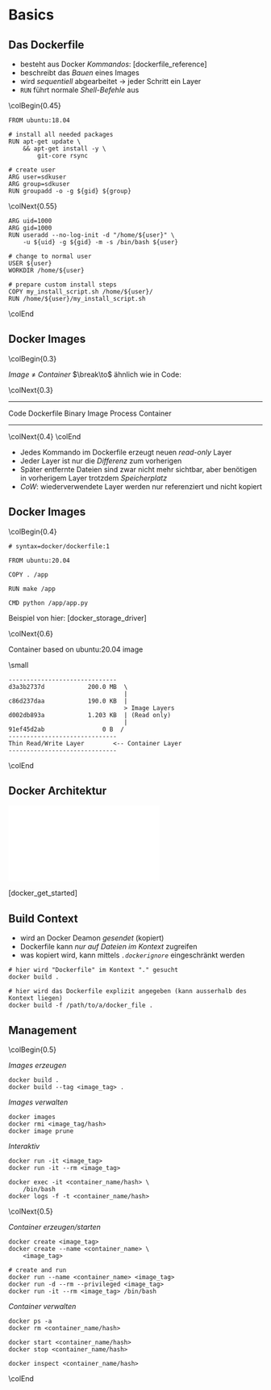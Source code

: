 Basics
======


Das Dockerfile
--------------

* besteht aus Docker *Kommandos*: [dockerfile_reference]
* beschreibt das *Bauen* eines Images
* wird *sequentiell* abgearbeitet $\to$ jeder Schritt ein Layer
* `RUN` führt normale *Shell-Befehle* aus

\colBegin{0.45}

~~~ {.dockerfile}
FROM ubuntu:18.04

# install all needed packages
RUN apt-get update \
    && apt-get install -y \
        git-core rsync

# create user
ARG user=sdkuser
ARG group=sdkuser
RUN groupadd -o -g ${gid} ${group}
~~~

\colNext{0.55}

~~~ {.dockerfile}
ARG uid=1000
ARG gid=1000
RUN useradd --no-log-init -d "/home/${user}" \
    -u ${uid} -g ${gid} -m -s /bin/bash ${user}

# change to normal user
USER ${user}
WORKDIR /home/${user}

# prepare custom install steps
COPY my_install_script.sh /home/${user}/
RUN /home/${user}/my_install_script.sh
~~~

\colEnd


Docker Images
-------------

\colBegin{0.3}

*Image* $\neq$ *Container*
$\break\to$ ähnlich wie in Code:

\colNext{0.3}

----      ----
Code      Dockerfile
Binary    Image
Process   Container
----      ----

\colNext{0.4}
\colEnd

* Jedes Kommando im Dockerfile erzeugt neuen *read-only* Layer
* Jeder Layer ist nur die *Differenz* zum vorherigen
* Später entfernte Dateien sind zwar nicht mehr sichtbar,
  aber benötigen in vorherigem Layer trotzdem *Speicherplatz*
* *CoW*: wiederverwendete Layer werden nur referenziert und nicht kopiert


Docker Images
-------------

\colBegin{0.4}

~~~ {.dockerfile}
# syntax=docker/dockerfile:1

FROM ubuntu:20.04

COPY . /app

RUN make /app

CMD python /app/app.py
~~~

Beispiel von hier:
[docker_storage_driver]

\colNext{0.6}

Container based on ubuntu:20.04 image

\small

~~~
------------------------------
d3a3b2737d            200.0 MB  \
                                |
c86d237daa            190.0 KB  |
                                > Image Layers
d002db893a            1.203 KB  | (Read only)
                                |
91ef45d2ab                0 B  /
------------------------------
Thin Read/Write Layer        <-- Container Layer
------------------------------
~~~

\colEnd


Docker Architektur
------------------

![docker_architecture](images/docker_architecture.pdf)

[docker_get_started]


Build Context
-------------

* wird an Docker Deamon *gesendet* (kopiert)
* Dockerfile kann *nur auf Dateien im Kontext* zugreifen
* was kopiert wird, kann mittels *`.dockerignore`* eingeschränkt werden

~~~ {.bash}
# hier wird "Dockerfile" im Kontext "." gesucht
docker build .

# hier wird das Dockerfile explizit angegeben (kann ausserhalb des Kontext liegen)
docker build -f /path/to/a/docker_file .
~~~


Management
----------

\colBegin{0.5}

*Images erzeugen*

~~~ {.bash}
docker build .
docker build --tag <image_tag> .
~~~

*Images verwalten*

~~~ {.bash}
docker images
docker rmi <image_tag/hash>
docker image prune
~~~

*Interaktiv*

~~~ {.bash}
docker run -it <image_tag>
docker run -it --rm <image_tag>

docker exec -it <container_name/hash> \
    /bin/bash
docker logs -f -t <container_name/hash>
~~~

\colNext{0.5}

*Container erzeugen/starten*

~~~ {.bash}
docker create <image_tag>
docker create --name <container_name> \
    <image_tag>

# create and run
docker run --name <container_name> <image_tag>
docker run -d --rm --privileged <image_tag>
docker run -it --rm <image_tag> /bin/bash
~~~

*Container verwalten*

~~~ {.bash}
docker ps -a
docker rm <container_name/hash>

docker start <container_name/hash>
docker stop <container_name/hash>

docker inspect <container_name/hash>
~~~

\colEnd
